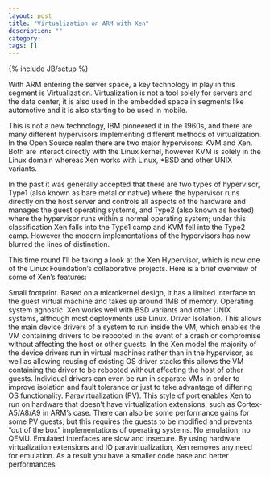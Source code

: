 ```yaml
---
layout: post
title: "Virtualization on ARM with Xen"
description: ""
category: 
tags: []
---
```

{% include JB/setup %}



With ARM entering the server space, a key technology in play in this segment is Virtualization. Virtualization is not a tool solely for servers and the data center, it is also used in the embedded space in segments like automotive and it is also starting to be used in mobile.

This is not a new technology, IBM pioneered it in the 1960s, and there are many different hypervisors implementing different methods of virtualization. In the Open Source realm there are two major hypervisors: KVM and Xen. Both are interact directly with the Linux kernel, however KVM is solely in the Linux domain whereas Xen works with Linux, *BSD and other UNIX variants.

In the past it was generally accepted that there are two types of hypervisor, Type1 (also known as bare metal or native) where the hypervisor runs directly on the host server and controls all aspects of the hardware and manages the guest operating systems, and Type2 (also known as hosted) where the hypervisor runs within a normal operating system; under this classification Xen falls into the Type1 camp and KVM fell into the Type2 camp. However the modern implementations of the hypervisors has now blurred the lines of distinction.

This time round I’ll be taking a look at the Xen Hypervisor, which is now one of the Linux Foundation’s collaborative projects. Here is a brief overview of some of Xen’s features:

Small footprint. Based on a microkernel design, it has a limited interface to the guest virtual machine and takes up around 1MB of memory.
Operating system agnostic. Xen works well with BSD variants and other UNIX systems, although most deployments use Linux.
Driver Isolation. This allows the main device drivers of a system to run inside the VM, which enables the VM containing drivers to be rebooted in the event of a crash or compromise without affecting the host or other guests. In the Xen model the majority of the device drivers run in virtual machines rather than in the hypervisor, as well as allowing reusing of existing OS driver stacks this allows the VM containing the driver to be rebooted without affecting the host of other guests. Individual drivers can even be run in separate VMs in order to improve isolation and fault tolerance or just to take advantage of differing OS functionality.
Paravirtualization (PV). This style of port enables Xen to run on hardware that doesn’t have virtualization extensions, such as Cortex-A5/A8/A9 in ARM’s case.  There can also be some performance gains for some PV guests, but this requires the guests to be modified and prevents “out of the box” implementations of operating systems.
No emulation, no QEMU. Emulated interfaces are slow and insecure. By using hardware virtualization extensions and IO paravirtualization, Xen removes any need for emulation. As a result you have a smaller code base and better performances
